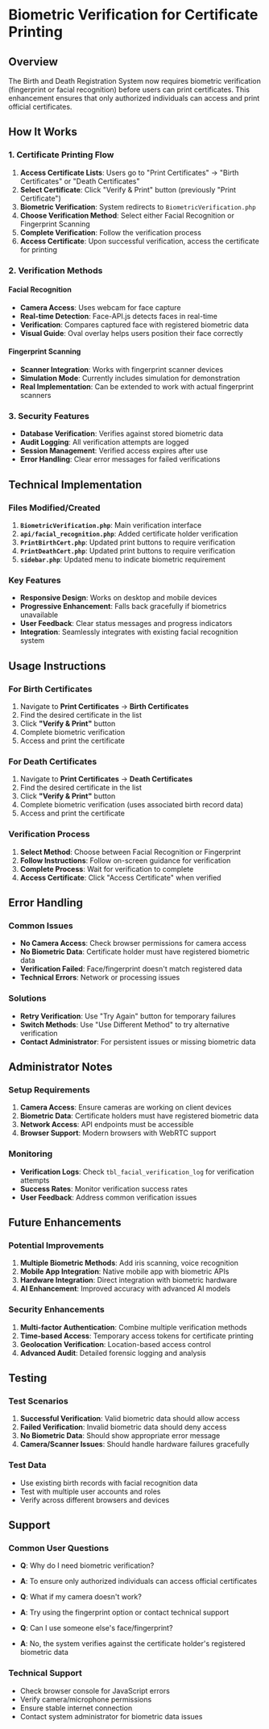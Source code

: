 # Biometric Verification for Certificate Printing

## Overview
The Birth and Death Registration System now requires biometric verification (fingerprint or facial recognition) before users can print certificates. This enhancement ensures that only authorized individuals can access and print official certificates.

## How It Works

### 1. Certificate Printing Flow
1. **Access Certificate Lists**: Users go to "Print Certificates" → "Birth Certificates" or "Death Certificates"
2. **Select Certificate**: Click "Verify & Print" button (previously "Print Certificate")
3. **Biometric Verification**: System redirects to `BiometricVerification.php`
4. **Choose Verification Method**: Select either Facial Recognition or Fingerprint Scanning
5. **Complete Verification**: Follow the verification process
6. **Access Certificate**: Upon successful verification, access the certificate for printing

### 2. Verification Methods

#### Facial Recognition
- **Camera Access**: Uses webcam for face capture
- **Real-time Detection**: Face-API.js detects faces in real-time
- **Verification**: Compares captured face with registered biometric data
- **Visual Guide**: Oval overlay helps users position their face correctly

#### Fingerprint Scanning
- **Scanner Integration**: Works with fingerprint scanner devices
- **Simulation Mode**: Currently includes simulation for demonstration
- **Real Implementation**: Can be extended to work with actual fingerprint scanners

### 3. Security Features
- **Database Verification**: Verifies against stored biometric data
- **Audit Logging**: All verification attempts are logged
- **Session Management**: Verified access expires after use
- **Error Handling**: Clear error messages for failed verifications

## Technical Implementation

### Files Modified/Created
1. **`BiometricVerification.php`**: Main verification interface
2. **`api/facial_recognition.php`**: Added certificate holder verification
3. **`PrintBirthCert.php`**: Updated print buttons to require verification
4. **`PrintDeathCert.php`**: Updated print buttons to require verification
5. **`sidebar.php`**: Updated menu to indicate biometric requirement

### Key Features
- **Responsive Design**: Works on desktop and mobile devices
- **Progressive Enhancement**: Falls back gracefully if biometrics unavailable
- **User Feedback**: Clear status messages and progress indicators
- **Integration**: Seamlessly integrates with existing facial recognition system

## Usage Instructions

### For Birth Certificates
1. Navigate to **Print Certificates** → **Birth Certificates**
2. Find the desired certificate in the list
3. Click **"Verify & Print"** button
4. Complete biometric verification
5. Access and print the certificate

### For Death Certificates
1. Navigate to **Print Certificates** → **Death Certificates**
2. Find the desired certificate in the list
3. Click **"Verify & Print"** button
4. Complete biometric verification (uses associated birth record data)
5. Access and print the certificate

### Verification Process
1. **Select Method**: Choose between Facial Recognition or Fingerprint
2. **Follow Instructions**: Follow on-screen guidance for verification
3. **Complete Process**: Wait for verification to complete
4. **Access Certificate**: Click "Access Certificate" when verified

## Error Handling

### Common Issues
- **No Camera Access**: Check browser permissions for camera access
- **No Biometric Data**: Certificate holder must have registered biometric data
- **Verification Failed**: Face/fingerprint doesn't match registered data
- **Technical Errors**: Network or processing issues

### Solutions
- **Retry Verification**: Use "Try Again" button for temporary failures
- **Switch Methods**: Use "Use Different Method" to try alternative verification
- **Contact Administrator**: For persistent issues or missing biometric data

## Administrator Notes

### Setup Requirements
1. **Camera Access**: Ensure cameras are working on client devices
2. **Biometric Data**: Certificate holders must have registered biometric data
3. **Network Access**: API endpoints must be accessible
4. **Browser Support**: Modern browsers with WebRTC support

### Monitoring
- **Verification Logs**: Check `tbl_facial_verification_log` for verification attempts
- **Success Rates**: Monitor verification success rates
- **User Feedback**: Address common verification issues

## Future Enhancements

### Potential Improvements
1. **Multiple Biometric Methods**: Add iris scanning, voice recognition
2. **Mobile App Integration**: Native mobile app with biometric APIs
3. **Hardware Integration**: Direct integration with biometric hardware
4. **AI Enhancement**: Improved accuracy with advanced AI models

### Security Enhancements
1. **Multi-factor Authentication**: Combine multiple verification methods
2. **Time-based Access**: Temporary access tokens for certificate printing
3. **Geolocation Verification**: Location-based access control
4. **Advanced Audit**: Detailed forensic logging and analysis

## Testing

### Test Scenarios
1. **Successful Verification**: Valid biometric data should allow access
2. **Failed Verification**: Invalid biometric data should deny access
3. **No Biometric Data**: Should show appropriate error message
4. **Camera/Scanner Issues**: Should handle hardware failures gracefully

### Test Data
- Use existing birth records with facial recognition data
- Test with multiple user accounts and roles
- Verify across different browsers and devices

## Support

### Common User Questions
- **Q**: Why do I need biometric verification?
- **A**: To ensure only authorized individuals can access official certificates

- **Q**: What if my camera doesn't work?
- **A**: Try using the fingerprint option or contact technical support

- **Q**: Can I use someone else's face/fingerprint?
- **A**: No, the system verifies against the certificate holder's registered biometric data

### Technical Support
- Check browser console for JavaScript errors
- Verify camera/microphone permissions
- Ensure stable internet connection
- Contact system administrator for biometric data issues
